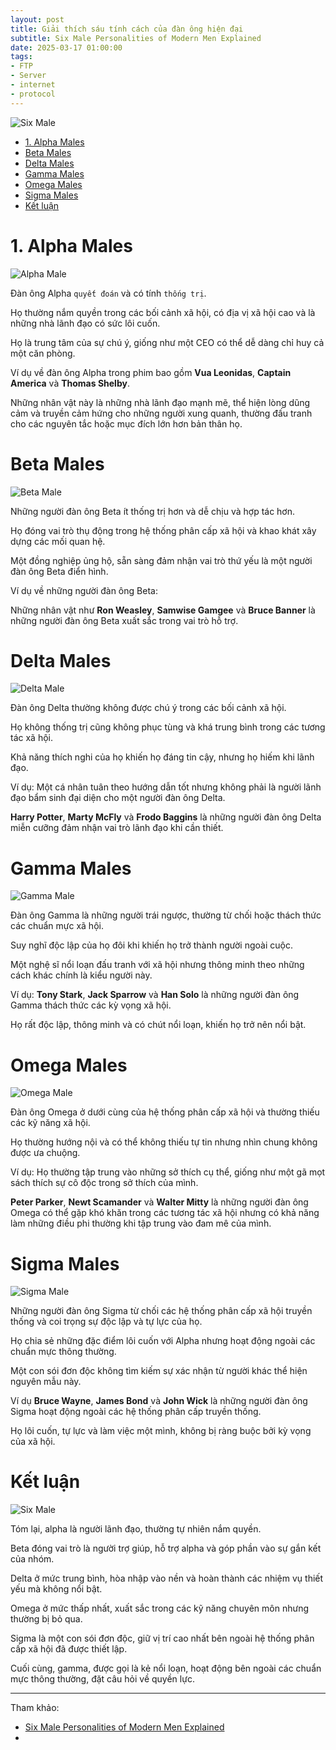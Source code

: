 ```yaml
---
layout: post
title: Giải thích sáu tính cách của đàn ông hiện đại
subtitle: Six Male Personalities of Modern Men Explained 
date: 2025-03-17 01:00:00
tags:
- FTP
- Server
- internet
- protocol
---
```


![Six Male](https://boxxv.github.io/img/2025/Six_Male_Personalities_of_Modern_Men_Explained.jpg "Six Male")

- [1. Alpha Males](#1-alpha-males)
- [Beta Males](#beta-males)
- [Delta Males](#delta-males)
- [Gamma Males](#gamma-males)
- [Omega Males](#omega-males)
- [Sigma Males](#sigma-males)
- [Kết luận](#kết-luận)

# 1. Alpha Males

![Alpha Male](https://boxxv.github.io/img/2025/Examples_of_alpha_males_480x480.jpg "Alpha Male")

Đàn ông Alpha `quyết đoán` và có tính `thống trị`.

Họ thường nắm quyền trong các bối cảnh xã hội, có địa vị xã hội cao và là những nhà lãnh đạo có sức lôi cuốn.

Họ là trung tâm của sự chú ý, giống như một CEO có thể dễ dàng chỉ huy cả một căn phòng.

Ví dụ về đàn ông Alpha trong phim bao gồm **Vua Leonidas**, **Captain America** và **Thomas Shelby**.

Những nhân vật này là những nhà lãnh đạo mạnh mẽ, thể hiện lòng dũng cảm và truyền cảm hứng cho những người xung quanh, thường đấu tranh cho các nguyên tắc hoặc mục đích lớn hơn bản thân họ.


# Beta Males

![Beta Male](https://boxxv.github.io/img/2025/Beta_Males_480x480.jpg "Beta Male")

Những người đàn ông Beta ít thống trị hơn và dễ chịu và hợp tác hơn.

Họ đóng vai trò thụ động trong hệ thống phân cấp xã hội và khao khát xây dựng các mối quan hệ.

Một đồng nghiệp ủng hộ, sẵn sàng đảm nhận vai trò thứ yếu là một người đàn ông Beta điển hình.

Ví dụ về những người đàn ông Beta:

Những nhân vật như **Ron Weasley**, **Samwise Gamgee** và **Bruce Banner** là những người đàn ông Beta xuất sắc trong vai trò hỗ trợ.


# Delta Males

![Delta Male](https://boxxv.github.io/img/2025/Delta_male_480x480.jpg "Delta Male")

Đàn ông Delta thường không được chú ý trong các bối cảnh xã hội.

Họ không thống trị cũng không phục tùng và khá trung bình trong các tương tác xã hội.

Khả năng thích nghi của họ khiến họ đáng tin cậy, nhưng họ hiếm khi lãnh đạo.

Ví dụ: Một cá nhân tuân theo hướng dẫn tốt nhưng không phải là người lãnh đạo bẩm sinh đại diện cho một người đàn ông Delta.

**Harry Potter**, **Marty McFly** và **Frodo Baggins** là những người đàn ông Delta miễn cưỡng đảm nhận vai trò lãnh đạo khi cần thiết.


# Gamma Males

![Gamma Male](https://boxxv.github.io/img/2025/Gamma_Males_480x480.jpg "Gamma Male")

Đàn ông Gamma là những người trái ngược, thường từ chối hoặc thách thức các chuẩn mực xã hội.

Suy nghĩ độc lập của họ đôi khi khiến họ trở thành người ngoài cuộc.

Một nghệ sĩ nổi loạn đấu tranh với xã hội nhưng thông minh theo những cách khác chính là kiểu người này.

Ví dụ: **Tony Stark**, **Jack Sparrow** và **Han Solo** là những người đàn ông Gamma thách thức các kỳ vọng xã hội.

Họ rất độc lập, thông minh và có chút nổi loạn, khiến họ trở nên nổi bật.


# Omega Males

![Omega Male](https://boxxv.github.io/img/2025/Omega_Males_480x480.jpg "Omega Male")

Đàn ông Omega ở dưới cùng của hệ thống phân cấp xã hội và thường thiếu các kỹ năng xã hội.

Họ thường hướng nội và có thể không thiếu tự tin nhưng nhìn chung không được ưa chuộng.

Ví dụ: Họ thường tập trung vào những sở thích cụ thể, giống như một gã mọt sách thích sự cô độc trong sở thích của mình.

**Peter Parker**, **Newt Scamander** và **Walter Mitty** là những người đàn ông Omega có thể gặp khó khăn trong các tương tác xã hội nhưng có khả năng làm những điều phi thường khi tập trung vào đam mê của mình.


# Sigma Males

![Sigma Male](https://boxxv.github.io/img/2025/Sigma_males_480x480.jpg "Sigma Male")

Những người đàn ông Sigma từ chối các hệ thống phân cấp xã hội truyền thống và coi trọng sự độc lập và tự lực của họ.

Họ chia sẻ những đặc điểm lôi cuốn với Alpha nhưng hoạt động ngoài các chuẩn mực thông thường.

Một con sói đơn độc không tìm kiếm sự xác nhận từ người khác thể hiện nguyên mẫu này.

Ví dụ **Bruce Wayne**, **James Bond** và **John Wick** là những người đàn ông Sigma hoạt động ngoài các hệ thống phân cấp truyền thống.

Họ lôi cuốn, tự lực và làm việc một mình, không bị ràng buộc bởi kỳ vọng của xã hội.


# Kết luận

![Six Male](https://boxxv.github.io/img/2025/osmly_480x480.jpg "Six Male")

Tóm lại, alpha là người lãnh đạo, thường tự nhiên nắm quyền.

Beta đóng vai trò là người trợ giúp, hỗ trợ alpha và góp phần vào sự gắn kết của nhóm.

Delta ở mức trung bình, hòa nhập vào nền và hoàn thành các nhiệm vụ thiết yếu mà không nổi bật.

Omega ở mức thấp nhất, xuất sắc trong các kỹ năng chuyên môn nhưng thường bị bỏ qua.

Sigma là một con sói đơn độc, giữ vị trí cao nhất bên ngoài hệ thống phân cấp xã hội đã được thiết lập.

Cuối cùng, gamma, được gọi là kẻ nổi loạn, hoạt động bên ngoài các chuẩn mực thông thường, đặt câu hỏi về quyền lực.

-----
Tham khảo:
- [Six Male Personalities of Modern Men Explained](https://osmly.in/blogs/osmly/six-male-personalities-of-modern-men-explained)
- []()

